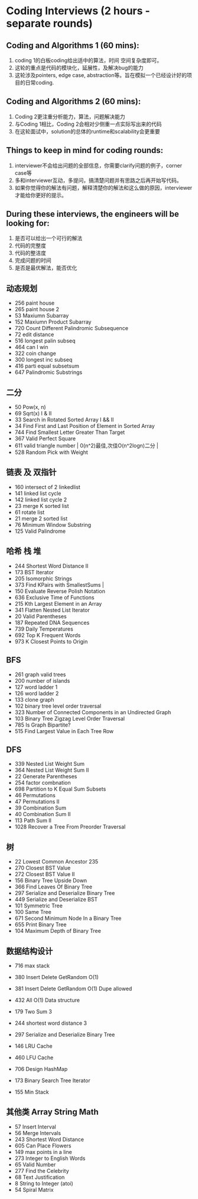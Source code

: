 # Coding Interviews (2 hours - separate rounds)

## Coding and Algorithms 1 (60 mins): 
1. coding 1的白板coding给出适中的算法，时间 空间复杂度即可。
2. 这轮的重点是代码的模块化，延展性，及解决bug的能力
3. 这轮涉及pointers, edge case, abstraction等。旨在模拟一个已经设计好的项目的日常coding. 

## Coding and Algorithms 2 (60 mins): 
1. Coding 2更注重分析能力，算法，问题解决能力
2. 与Coding 1相比，Coding 2会相对少侧重一点实际写出来的代码
3. 在这轮面试中，solution的总体的runtime和scalability会更重要

## Things to keep in mind for coding rounds:
1. interviewer不会给出问题的全部信息，你需要clarify问题的例子，corner case等
2. 多和interviewer互动，多提问，搞清楚问题并有思路之后再开始写代码。
3. 如果你觉得你的解法有问题，解释清楚你的解法和这么做的原因，interviewer才能给你更好的提示。

## During these interviews, the engineers will be looking for:
1. 是否可以给出一个可行的解法
2. 代码的完整度
3. 代码的整洁度
4. 完成问题的时间
5. 是否是最优解法，能否优化

## 动态规划
- 256          paint house    
- 265          paint house 2
- 53           Maxiumn Subarray
- 152          Maxiumn Product Subarray
- 720          Count Different Palindromic Subsequence
- 72           edit distance
- 516          longest palin subseq
- 464          can I win
- 322          coin change
- 300          longest inc subseq
- 416          parti equal subsetsum
- 647          Palindromic Substrings

## 二分
- 50	         Pow(x, n)
- 69           Sqrt(x) I & II
- 33           Search in Rotated Sorted Array I && II
- 34           Find First and Last Position of Element in Sorted Array
- 744          Find Smallest Letter Greater Than Target
- 367          Valid Perfect Square
- 611          valid triangle number | 0(n^2)最佳,次佳O(n^2logn)二分 | 
- 528	         Random Pick with Weight

## 链表 及 双指针
- 160          intersect of 2 linkedlist
- 141          linked list cycle
- 142          linked list cycle 2
- 23           merge K sorted list
- 61           rotate list
- 21           merge 2 sorted list
-	76	         Minimum Window Substring
- 125	         Valid Palindrome

## 哈希 栈 堆
- 244	         Shortest Word Distance II
- 173	         BST Iterator
- 205          Isomorphic Strings
- 373          Find KPairs with SmallestSums                                 |
- 150	         Evaluate Reverse Polish Notation
- 636	         Exclusive Time of Functions
- 215	         Kth Largest Element in an Array
- 341          Flatten Nested List Iterator
- 20	         Valid Parentheses
- 187	         Repeated DNA Sequences
- 739	         Daily Temperatures
- 692	         Top K Frequent Words
- 973	         K Closest Points to Origin

## BFS
- 261          graph valid trees
- 200          number of islands
- 127          word ladder 1
- 126          word ladder 2
- 133          clone graph
- 102          binary tree level order traversal
- 323          Number of Connected Components in an Undirected Graph
- 103          Binary Tree Zigzag Level Order Traversal
- 785          Is Graph Bipartite?
- 515          Find Largest Value in Each Tree Row

## DFS
- 339	         Nested List Weight Sum
- 364	         Nested List Weight Sum II
- 22           Generate Parentheses                  
- 254          factor combnation
- 698          Partition to K Equal Sum Subsets
- 46           Permutations            
- 47	         Permutations II
- 39	         Combination Sum
- 40           Combination Sum II
- 113	         Path Sum II
- 1028	       Recover a Tree From Preorder Traversal

## 树
- 22           Lowest Common Ancestor 235
- 270          Closest BST Value
- 272          Closest BST Value II
- 156          Binary Tree Upside Down
- 366          Find Leaves Of Binary Tree
- 297	         Serialize and Deserialize Binary Tree
- 449          Serialize and Deserialize BST
- 101	         Symmetric Tree
- 100	         Same Tree
- 671          Second Minimum Node In a Binary  Tree
- 655	         Print Binary Tree
- 104	         Maximum Depth of Binary Tree

## 数据结构设计
- 716        max stack                               
- 380        Insert Delete GetRandom O(1) 
- 381	       Insert Delete GetRandom O(1)  Dupe allowed
- 432        All O(1) Data structure
- 179        Two Sum 3
- 244        shortest word distance 3

- 297        Serialize and Deserialize Binary Tree
- 146        LRU Cache
- 460        LFU Cache
- 706        Design HashMap
- 173        Binary Search Tree Iterator
- 155        Min Stack

## 其他类 Array String Math
- 57	         Insert Interval
- 56	         Merge Intervals
- 243	         Shortest Word Distance
- 605	         Can Place Flowers
- 149          max points in a line
- 273          Integer to English Words
- 65	         Valid Number
- 277	         Find the Celebrity
- 68	         Text Justification
- 8	           String to Integer (atoi)
- 54	         Spiral Matrix